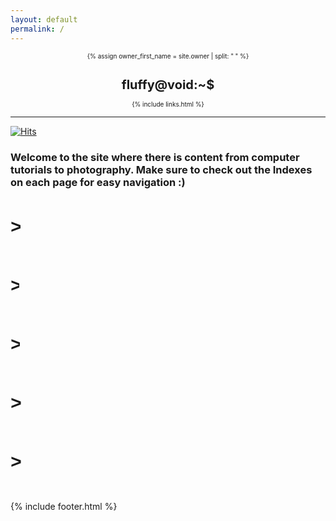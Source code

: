```yaml
---
layout: default
permalink: /
---
```


  <style>
        .writer {
        font-family: Courier, monospace;
        display: inline-block;
        }
        .writer-text {
            display: inline-block;
            overflow: hidden;
            letter-spacing: 2px;
            animation: typing 2s steps(30, end), blink .75s step-end infinite;
            white-space: nowrap;
            font-size: 30px;
            font-weight: 700;
            border-right: 4px solid orange;
            box-sizing: border-box;
        }

        @keyframes typing {
            from { 
                width: 0% 
            }
            to { 
                width: 100% 
            }
        }

        @keyframes blink {
            from, to { 
                border-color: transparent 
            }
            50% { 
                border-color: green 
            }
        }
    </style>


<header style="display: contents">
 <font size=1> 
  <div>
    <a style="text-decoration:none" href="{{ "/" | prepend: site.baseurl | replace: '//', '/' }}">
    {% assign owner_first_name = site.owner | split: " " %}
    <h1>fluffy@void:~$</h1>
    </a>
    <div class="header-links">
      {% include links.html %}
    </div>
  </div>
  </font> 
  <hr>
  
</header>

[![Hits](https://hits.seeyoufarm.com/api/count/incr/badge.svg?url=https%3A%2F%2Fgithub.com%2FFluffySnowman%2Ffluffysnowman.github.io&count_bg=%2379C83D&title_bg=%23555555&icon=&icon_color=%23E7E7E7&title=hits&edge_flat=false)](https://hits.seeyoufarm.com)

### Welcome to the site where there is content from computer tutorials to photography. Make sure to check out the Indexes on each page for easy navigation :)

<body>

<div class="writer">
            <div class="writer-text">

<p>> <a href="/jekyll/update/2022/05/26/botnets.html" style="text-decoration:none">Botnet Basics</a></p> 
  </div>
  </div>
<br>


<div class="writer">
            <div class="writer-text">

<p>> <a href="/jekyll/update/2022/05/18/photography.html" style="text-decoration:none">Photography</a></p>
  </div>
  </div>
<br>

<div class="writer">
            <div class="writer-text">

<p>> <a href="/jekyll/update/2022/05/06/the-dark-web.html" style="text-decoration:none">The Dark Web</a></p>
  </div>
  </div>
<br>

<div class="writer">
            <div class="writer-text">

<p>> <a href="/jekyll/update/2022/04/19/the-hackers-maual.html" style="text-decoration:none">The Hacker's Manual</a></p>
  </div>
  </div>
<br>

<div class="writer">
            <div class="writer-text">

<p>> <a href="/jekyll/update/2022/04/17/main.html" style="text-decoration:none">The Guide to Everything</a></p>
  </div>
  </div>
<br>

</body>

{% include footer.html %}
